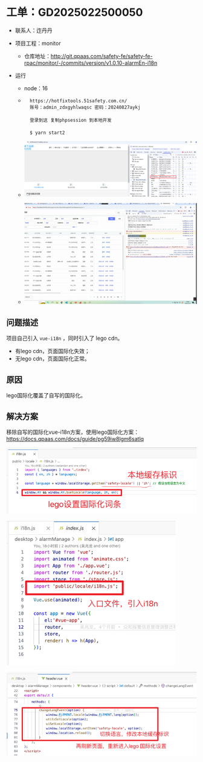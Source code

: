 

# 工单：GD2025022500050

* 联系人：迮丹丹

* 项目工程：monitor

    * 仓库地址：http://git.qpaas.com/safety-fe/safety-fe-rpac/monitor/-/commits/version/v1.0.10-alarmEn-i18n

* 运行

    * node：16

    * ```sh
        https://hotfixtools.51safety.com.cn/
        账号：admin_zdxgyhlwaqsc 密码：20240827aykj
        
        登录到这 复制phpsession 到本地开发
        
        $ yarn start2
        ```

    * ![](images/001.png)

    * ![](images/002.png)



## 问题描述

项目自己引入 `vue-i18n` ，同时引入了 lego cdn。

* 有lego cdn，页面国际化失效；
* 无lego cdn，页面国际化正常。



## 原因

lego国际化覆盖了自写的国际化。



## 解决方案

移除自写的国际化vue-i18n方案，使用lego国际化方案：https://docs.qpaas.com/docs/guide/pg59iw8lgm6satlq



![](images/003.png)

![](images/004.png)

![](images/005.png)

















